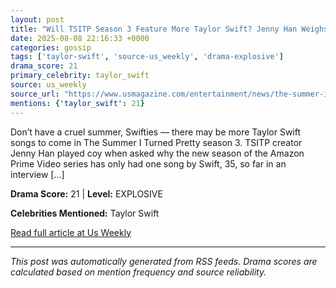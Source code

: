 ```yaml
---
layout: post
title: "Will TSITP Season 3 Feature More Taylor Swift? Jenny Han Weighs In"
date: 2025-08-08 22:16:33 +0000
categories: gossip
tags: ['taylor-swift', 'source-us_weekly', 'drama-explosive']
drama_score: 21
primary_celebrity: taylor_swift
source: us_weekly
source_url: "https://www.usmagazine.com/entertainment/news/the-summer-i-turned-pretty-season-3-will-taylor-swift-songs-return/"
mentions: {'taylor_swift': 21}
---
```


Don’t have a cruel summer, Swifties — there may be more Taylor Swift songs to come in The Summer I Turned Pretty season 3. TSITP creator Jenny Han played coy when asked why the new season of the Amazon Prime Video series has only had one song by Swift, 35, so far in an interview […]

**Drama Score:** 21 | **Level:** EXPLOSIVE

**Celebrities Mentioned:** Taylor Swift

[Read full article at Us Weekly](https://www.usmagazine.com/entertainment/news/the-summer-i-turned-pretty-season-3-will-taylor-swift-songs-return/)

---
*This post was automatically generated from RSS feeds. Drama scores are calculated based on mention frequency and source reliability.*
